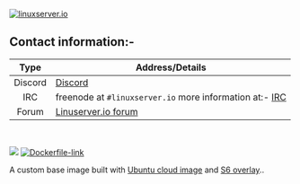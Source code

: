 [linuxserverurl]: https://linuxserver.io
[forumurl]: https://forum.linuxserver.io
[ircurl]: https://www.linuxserver.io/irc/
[appurl]: https://cloud-images.ubuntu.com
[dockerfileurl]: https://github.com/linuxserver/docker-baseimage-ubuntu/blob/master/Dockerfile



[![linuxserver.io](https://raw.githubusercontent.com/linuxserver/docker-templates/master/linuxserver.io/img/linuxserver_medium.png?v=4&s=4000)][linuxserverurl]


## Contact information:- 

| Type | Address/Details | 
| :---: | --- |
| Discord | [Discord](https://discord.gg/YWrKVTn) |
| IRC | freenode at `#linuxserver.io` more information at:- [IRC][ircurl]
| Forum | [Linuserver.io forum][forumurl] |

&nbsp;
&nbsp;

[![](https://images.microbadger.com/badges/image/lsiobase/xenial.svg)](https://microbadger.com/images/lsiobase/xenial "Get your own image badge on microbadger.com") [![Dockerfile-link](https://raw.githubusercontent.com/linuxserver/docker-templates/master/linuxserver.io/img/Dockerfile-Link-green.png)][dockerfileurl]

A custom base image built with [Ubuntu cloud image][appurl] and [S6 overlay](https://github.com/just-containers/s6-overlay)..

